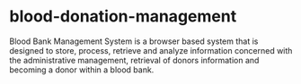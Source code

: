 # blood-donation-management
Blood Bank Management System is a browser based system that is designed to store, process, retrieve and analyze information concerned with the administrative management, retrieval of donors information and becoming a donor within a blood bank.  
